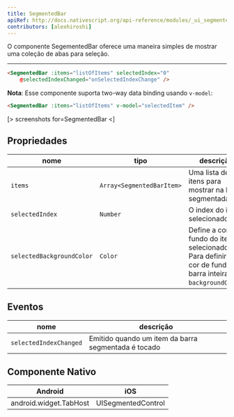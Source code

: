 ```yaml
---
title: SegmentedBar
apiRef: http://docs.nativescript.org/api-reference/modules/_ui_segmented_bar_.html
contributors: [alexhiroshi]
---
```


O componente SegementedBar oferece uma maneira simples de mostrar uma coleção de abas para seleção.

---

```html
<SegmentedBar :items="listOfItems" selectedIndex="0"
    @selectedIndexChanged="onSelectedIndexChange" />
```

**Nota**: Esse componente suporta two-way data binding usando `v-model`:

```html
<SegmentedBar :items="listOfItems" v-model="selectedItem" />
```

[> screenshots for=SegmentedBar <]

## Propriedades

| nome | tipo | descrição |
|------|------|-------------|
| `items` | `Array<SegmentedBarItem>` | Uma lista de itens para mostrar na barra segmentada.
| `selectedIndex` | `Number` | O index do item selecionado.
| `selectedBackgroundColor` | `Color` | Define a cor de fundo do item selecionado. Para definir a cor de fundo da barra inteira, use `backgroundColor`.

## Eventos

| nome | descrição |
|------|-------------|
| `selectedIndexChanged`| Emitido quando um item da barra segmentada é tocado

## Componente Nativo
| Android | iOS |
|---------|-----|
| android.widget.TabHost | UISegmentedControl
